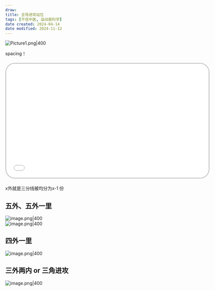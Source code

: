 ```yaml
---
draw:
title: 全场进攻站位
tags: [不信中医, 运动是科学]
date created: 2024-04-14
date modified: 2024-11-12
---
```


![Picture1.png|400](https://imagehosting4picgo.oss-cn-beijing.aliyuncs.com/imagehosting/fix-dir%2Fliuyishou%2Ftmp%2F2024%2F04%2F14%2F22-49-50-f260c8ed637494a48b6a6eb15508c070-Picture1-075f34.png?x-oss-process=image/resize,l_400)

spacing！

<!-- more -->

<iframe src="//player.bilibili.com/player.html?aid=753093867&bvid=BV1xk4y1k7ds&cid=188481211&p=1" scrolling="no" border="0" frameborder="no" framespacing="0" allowfullscreen="true" style="border-radius: 30px; overflow: hidden; border: 3px solid #ccc; width: 640px; height: 360px; display: block; margin: 20px auto; aspect-ratio: 16 / 9;" ></iframe>
x外就是三分线被均分为x-1 份

## 五外、五外一里

![image.png|400](https://imagehosting4picgo.oss-cn-beijing.aliyuncs.com/imagehosting/fix-dir%2Fpicgo%2Fpicgo-clipboard-images%2F2024%2F04%2F14%2F22-37-27-b51871729cd769da2546e58777f85c3f-20240414223724-a91a5c.png)  
![image.png|400](https://imagehosting4picgo.oss-cn-beijing.aliyuncs.com/imagehosting/fix-dir%2Fpicgo%2Fpicgo-clipboard-images%2F2024%2F04%2F14%2F22-37-52-89336661df9d18188df592d74dae9a73-20240414223749-65076d.png)

## 四外一里

![image.png|400](https://imagehosting4picgo.oss-cn-beijing.aliyuncs.com/imagehosting/fix-dir%2Fpicgo%2Fpicgo-clipboard-images%2F2024%2F04%2F14%2F22-36-42-87447518161063c6d3babb362ce37731-20240414223640-fd59af.png)

## 三外两内 or 三角进攻

![image.png|400](https://imagehosting4picgo.oss-cn-beijing.aliyuncs.com/imagehosting/fix-dir%2Fpicgo%2Fpicgo-clipboard-images%2F2024%2F04%2F14%2F22-36-04-1d4fe89bd67444190e46b6b25445ac37-20240414223602-6b9d18.png)
